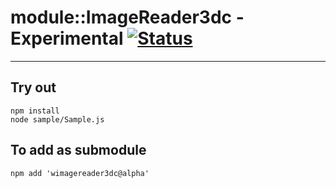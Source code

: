 
# module::ImageReader3dc - Experimental [![Status](https://github.com/Wandalen/wImageReader3dc/workflows/Test/badge.svg)](https://github.com/Wandalen/wImageReader3dc/actions?query=workflow%3ATest)

___

## Try out
```
npm install
node sample/Sample.js
```

## To add as submodule
```
npm add 'wimagereader3dc@alpha'
```

